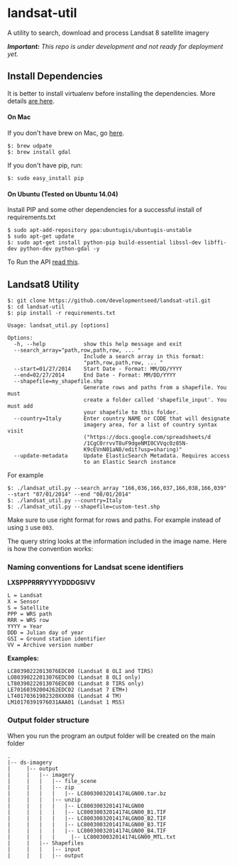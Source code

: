 landsat-util
============

A utility to search, download and process Landsat 8 satellite imagery

*__Important:__ This repo is under development and not ready for deployment yet.*

## Install Dependencies

It is better to install virtualenv before installing the dependencies. More details [are here](https://gist.github.com/scisco/7485a7b9fac30be164c0).

#### On Mac

If you don't have brew on Mac, go [here](http://brew.sh/).

    $: brew udpate
    $: brew install gdal

If you don't have pip, run:

    $: sudo easy_install pip

#### On Ubuntu (Tested on Ubuntu 14.04)

Install PIP and some other  dependencies for a successful install of requirements.txt

    $ sudo apt-add-repository ppa:ubuntugis/ubuntugis-unstable
    $ sudo apt-get update
    $: sudo apt-get install python-pip build-essential libssl-dev libffi-dev python-dev python-gdal -y

To Run the API [read this](https://github.com/developmentseed/landsat-util/tree/master/api).

## Landsat8 Utility

    $: git clone https://github.com/developmentseed/landsat-util.git
    $: cd landsat-util
    $: pip install -r requirements.txt

```
Usage: landsat_util.py [options]

Options:
  -h, --help            show this help message and exit
  --search_array="path,row,path,row, ... "
                        Include a search array in this format:
                        "path,row,path,row, ... "
  --start=01/27/2014    Start Date - Format: MM/DD/YYYY
  --end=02/27/2014      End Date - Format: MM/DD/YYYY
  --shapefile=my_shapefile.shp
                        Generate rows and paths from a shapefile. You must
                        create a folder called 'shapefile_input'. You must add
                        your shapefile to this folder.
  --country=Italy       Enter country NAME or CODE that will designate
                        imagery area, for a list of country syntax visit
                        ("https://docs.google.com/spreadsheets/d
                        /1CgC0rrvvT8uF9dgeNMI0CVVqc0z85N-
                        K9cEVnN01aN8/edit?usp=sharing)"
  --update-metadata     Update ElasticSearch Metadata. Requires access
                        to an Elastic Search instance
```

For example

    $: ./landsat_util.py --search_array "166,036,166,037,166,038,166,039" --start "07/01/2014" --end "08/01/2014"
    $: ./landsat_util.py --country=Italy
    $: ./landsat_util.py --shapefile=custom-test.shp

Make sure to use right format for rows and paths. For example instead of using `3` use `003`.

The query string looks at the information included in the image name. Here is how the convention works:

### Naming conventions for Landsat scene identifiers

**LXSPPPRRRYYYYDDDGSIVV**
```
L = Landsat
X = Sensor
S = Satellite
PPP = WRS path
RRR = WRS row
YYYY = Year
DDD = Julian day of year
GSI = Ground station identifier
VV = Archive version number
```

**Examples:**
```
LC80390222013076EDC00 (Landsat 8 OLI and TIRS)
LO80390222013076EDC00 (Landsat 8 OLI only)
LT80390222013076EDC00 (Landsat 8 TIRS only)
LE70160392004262EDC02 (Landsat 7 ETM+)
LT40170361982320XXX08 (Landsat 4 TM)
LM10170391976031AAA01 (Landsat 1 MSS)
```

### Output folder structure

When you run the program an output folder will be created on the main folder

```
.
|-- ds-imagery
|     |-- output
|     |   |-- imagery
|     |   |   |-- file_scene
|     |   |   |-- zip
|     |   |   |   |-- LC80030032014174LGN00.tar.bz
|     |   |   |-- unzip
|     |   |   |   |-- LC80030032014174LGN00
|     |   |   |   |-- LC80030032014174LGN00_B1.TIF
|     |   |   |   |-- LC80030032014174LGN00_B2.TIF
|     |   |   |   |-- LC80030032014174LGN00_B3.TIF
|     |   |   |   |-- LC80030032014174LGN00_B4.TIF
|     |   |   |     |-- LC80030032014174LGN00_MTL.txt
|     |   |-- Shapefiles
|     |   |   |-- input
|     |   |   |-- output

```
